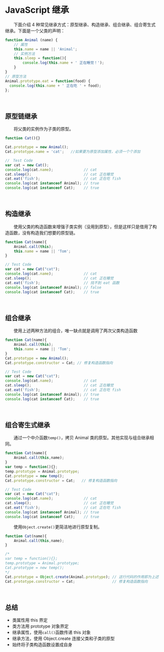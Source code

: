 # JavaScript 继承
　　下面介绍 4 种常见继承方式：原型继承、构造继承、组合继承、组合寄生式继承。下面是一个父类的声明：
```javascript
function Animal (name) {
    // 属性
    this.name = name || 'Animal';
    // 实例方法
    this.sleep = function(){
        console.log(this.name + ' 正在睡觉！');
    }
}
// 原型方法
Animal.prototype.eat = function(food) {
  console.log(this.name + ' 正在吃 ' + food);
};
```

<br>

## 原型链继承
　　将父类的实例作为子类的原型。
```javascript
function Cat(){}

Cat.prototype = new Animal();
Cat.prototype.name = 'cat';   //如果要为原型添加属性，必须一个个添加

//　Test Code
var cat = new Cat();
console.log(cat.name);              // cat
cat.sleep();                        // cat 正在睡觉
cat.eat('fish');                    // cat 正在吃 fish
console.log(cat instanceof Animal); // true 
console.log(cat instanceof Cat);    // true
```

<br>

## 构造继承
　　使用父类的构造函数来增强子类实例（没用到原型），但是这样只是借用了构造函数，没有构造我们想要的原型链。
```javascript
function Cat(name){
    Animal.call(this);
    this.name = name || 'Tom';
}

// Test Code
var cat = new Cat("cat");
console.log(cat.name);              // cat
cat.sleep();                        // cat 正在睡觉
cat.eat('fish');                    // 找不到 eat 函数
console.log(cat instanceof Animal); // false
console.log(cat instanceof Cat);    // true
```

<br>

## 组合继承
　　使用上述两种方法的组合，唯一缺点就是调用了两次父类构造函数
```javascript
function Cat(name){
    Animal.call(this);
    this.name = name || 'Tom';
}
Cat.prototype = new Animal();
Cat.prototype.constructor = Cat; // 修复构造函数指向

// Test Code
var cat = new Cat("cat");
console.log(cat.name);              // cat
cat.sleep();                        // cat 正在睡觉
cat.eat('fish');                    // cat 正在吃 fish
console.log(cat instanceof Animal); // true
console.log(cat instanceof Cat);    // true
```

<br>

## 组合寄生式继承
　　通过一个中介函数`temp()`，拷贝 Animal 类的原型。其他实现与组合继承相同。
```javascript
function Cat(name){
    Animal.call(this,name);
}
var temp = function(){};
temp.prototype = Animal.prototype;
Cat.prototype = new temp();
Cat.prototype.constructor = Cat;   // 修复构造函数指向

// Test Code
var cat = new Cat("cat");
console.log(cat.name);              // cat
cat.sleep();                        // cat 正在睡觉
cat.eat('fish');                    // cat 正在吃 fish
console.log(cat instanceof Animal); // true
console.log(cat instanceof Cat);    // true
```

　　使用`Object.create()`更简洁地进行原型复制。
```javascript
function Cat(name){
    Animal.call(this,name);
}

/*
var temp = function(){};
temp.prototype = Animal.prototype;
Cat.prototype = new temp();
*/
Cat.prototype = Object.create(Animal.prototype); // 这行代码的作用即为上述三行代码
Cat.prototype.constructor = Cat;                 // 修复构造函数指向

```
<br>

## 总结
* 类属性用 this 界定
* 类方法用 prototype 对象界定
* 继承属性，使用`call()`函数传递 this 对象
* 继承方法，使用 Object.create 连接父类和子类的原型
* 始终将子类构造函数设置成自身
